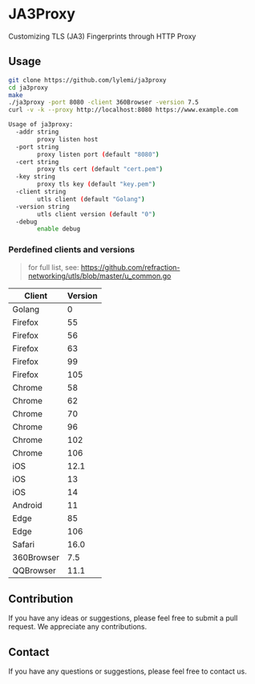 # JA3Proxy

Customizing TLS (JA3) Fingerprints through HTTP Proxy

## Usage

```bash
git clone https://github.com/lylemi/ja3proxy
cd ja3proxy
make
./ja3proxy -port 8080 -client 360Browser -version 7.5
curl -v -k --proxy http://localhost:8080 https://www.example.com
```

```bash
Usage of ja3proxy:
  -addr string
        proxy listen host
  -port string
        proxy listen port (default "8080")
  -cert string
        proxy tls cert (default "cert.pem")
  -key string
        proxy tls key (default "key.pem")
  -client string
        utls client (default "Golang")
  -version string
        utls client version (default "0")
  -debug
        enable debug
```

### Perdefined clients and versions

> for full list, see: https://github.com/refraction-networking/utls/blob/master/u_common.go

| Client | Version |
| ------ | ------- |
| Golang | 0 |
| Firefox | 55 |
| Firefox | 56 |
| Firefox | 63 |
| Firefox | 99 |
| Firefox | 105 |
| Chrome | 58 |
| Chrome | 62 |
| Chrome | 70 |
| Chrome | 96 |
| Chrome | 102 |
| Chrome | 106 |
| iOS | 12.1 |
| iOS | 13 |
| iOS | 14 |
| Android | 11 |
| Edge | 85 |
| Edge | 106 |
| Safari | 16.0 |
| 360Browser | 7.5 |
| QQBrowser | 11.1 |

## Contribution

If you have any ideas or suggestions, please feel free to submit a pull request. We appreciate any contributions.

## Contact

If you have any questions or suggestions, please feel free to contact us.
